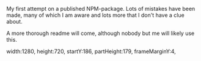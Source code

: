 My first attempt on a published NPM-package. Lots of mistakes have been made, many of which I am aware and lots more that I don't have a clue about.

A more thorough readme will come, although nobody but me will likely use this.


width:1280,
height:720,
startY:186,
partHeight:179,
frameMarginY:4,